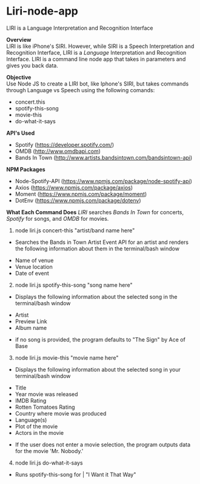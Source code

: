 # Liri-node-app
LIRI is a Language Interpretation and Recognition Interface

**Overview**
<br>
LIRI is like iPhone's SIRI. However, while SIRI is a Speech Interpretation and Recognition Interface, LIRI is a _Language_ Interpretation and Recognition Interface. LIRI is a command line node app that takes in parameters and gives you back data.

**Objective**
<br>
Use Node JS to create a LIRI bot, like Iphone's SIRI, but takes commands through Language vs Speech using the following comands:
* concert.this
* spotify-this-song
* movie-this
* do-what-it-says

**API's Used**
* Spotify (https://developer.spotify.com/)
* OMDB (http://www.omdbapi.com)
* Bands In Town  (http://www.artists.bandsintown.com/bandsintown-api)

**NPM Packages**
* Node-Spotify-API  (https://www.npmjs.com/package/node-spotify-api)
* Axios (https://www.npmjs.com/package/axios)
* Moment (https://www.npmjs.com/package/moment)
* DotEnv (https://www.npmjs.com/package/dotenv)

**What Each Command Does**
*LIRI* searches *Bands In Town* for concerts, *Spotify* for songs, and *OMDB* for movies.

1. node liri.js concert-this "artist/band name here"
 - Searches the Bands in Town Artist Event API for an artist and renders the following information about them in the terminal/bash window
 * Name of venue
 * Venue location
 * Date of event

 2. node liri.js spotify-this-song "song name here"
 - Displays the following information about the selected song in the terminal/bash window
 * Artist
 * Preview Link
 * Album name
 - if no song is provided, the program defaults to "The Sign" by Ace of Base

 3. node liri.js movie-this "movie name here"  
 - Displays the following information about the selected song in your terminal/bash window
 * Title
  * Year movie was released
  * IMDB Rating
  * Rotten Tomatoes Rating
  * Country where movie was produced
  * Language(s)
  * Plot of the movie
  * Actors in the movie
  - If the user does not enter a movie selection, the program outputs data for the movie 'Mr. Nobody.'
 
 4. node liri.js do-what-it-says
 * Runs spotify-this-song for | "I Want it That Way"










